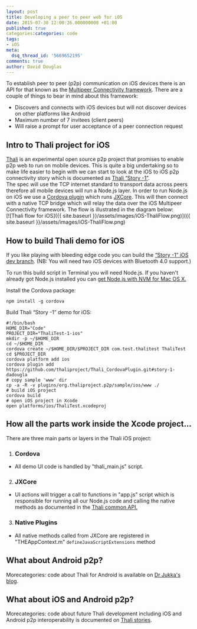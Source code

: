 ```yaml
---
layout: post
title: Developing a peer to peer web for iOS
date: 2015-07-30 12:00:26.000000000 +01:00
published: true
categories:categories: code
tags:
- iOS
meta:
  dsq_thread_id: '5669652195'
comments: true
author: David Douglas
---
```

To establish peer to peer (p2p) communication on iOS devices there is an API for that known as the [Multipeer Connectivity framework](https://developer.apple.com/library/ios/documentation/MultipeerConnectivity/Reference/MultipeerConnectivityFramework/). There are a couple of things to bear in mind about this framework:

- Discovers and connects with iOS devices but will not discover devices on other platforms like Android
- Maximum number of 7 invitees (client peers)
- Will raise a prompt for user acceptance of a peer connection request

## Intro to Thali project for iOS

[Thali](https://github.com/thaliproject/Thali_CordovaPlugin) is an experimental open source p2p project that promises to enable p2p web to run on mobile devices. This is quite a big undertaking so to make life easier to begin with we can start to look at the iOS to iOS p2p connectivity story which is documented as [Thali “Story -1”](http://www.goland.org/nodetolocalp2ponthali).  
The spec will use the TCP internet standard to transport data across peers therefore all mobile devices will run a Node.js layer. In order to run Node.js on iOS we use a [Cordova plugin](https://github.com/thaliproject/Thali_CordovaPlugin) which runs [JXCore](http://jxcore.com/). This will then connect with a native TCP bridge which will relay the data over the iOS Multipeer Connectivity framework. The flow is illustrated in the diagram below:  
[![Thali flow for iOS]({{ site.baseurl }}/assets/images/iOS-ThaliFlow.png)]({{ site.baseurl }}/assets/images/iOS-ThaliFlow.png)

## How to build Thali demo for iOS

If you like playing with bleeding edge code you can build the [“Story -1” iOS dev branch](http://tiny.cc/thali-ios). (NB: You will need two iOS devices with Bluetooth 4.0 support.)

To run this build script in Terminal you will need Node.js. If you haven't already got Node.js installed you can [get Node.js with <abbr title="Node Version Manager">NVM</abbr> for Mac OS X.](http://www.deadlyfingers.net/webdev/ember-cli-todo-example-app-with-azure-mobile-services/#nodejs-mac)

Install the Cordova package:

```shell
npm install -g cordova
```

Build Thali “Story -1” demo for iOS:

```shell
#!/bin/bash
HOME_DIR="Code"
PROJECT_DIR="ThaliTest-1-ios"
mkdir -p ~/$HOME_DIR
cd ~/$HOME_DIR
cordova create ~/$HOME_DIR/$PROJECT_DIR com.test.thalitest ThaliTest
cd $PROJECT_DIR
cordova platform add ios
cordova plugin add https://github.com/thaliproject/Thali_CordovaPlugin.git#story-1-dadougla
# copy sample 'www' dir 
cp -a -R -v plugins/org.thaliproject.p2p/sample/ios/www ./
# build iOS project
cordova build
# open iOS project in Xcode
open platforms/ios/ThaliTest.xcodeproj
```

## How all the parts work inside the Xcode project…

There are three main parts or layers in the Thali iOS project:

1. ### Cordova
  - All demo UI code is handled by "thali\_main.js" script.
2. ### JXCore
  - UI actions will trigger a call to functions in "app.js" script which is responsible for running all our Node.js code and calling the native methods as documented in the [Thali common API.](https://github.com/thaliproject/Thali_CordovaPlugin/blob/story_0_matthewp/doc/api/connectivity.md)
3. ### Native Plugins
  - All native methods called from JXCore are registered in "THEAppContext.m" `defineJavaScriptExtensions` method

## What about Android p2p?

Morecategories: code about Thali for Android is available on [Dr Jukka's blog](http://www.drjukka.com/blog/wordpress/?p=140).

## What about iOS and Android p2p?

Morecategories: code about future Thali development including iOS and Android p2p interoperability is documented on [Thali stories](http://thaliproject.org/stories).

